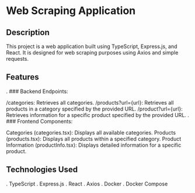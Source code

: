 # Web Scraping Application
## Description
This project is a web application built using TypeScript, Express.js, and React. It is designed for web scraping purposes using Axios and simple requests.

## Features
. ### Backend Endpoints:

/categories: Retrieves all categories.
/products?url={url}: Retrieves all products in a category specified by the provided URL.
/product?url={url}: Retrieves information for a specific product specified by the provided URL.
. ### Frontend Components:

Categories (categories.tsx): Displays all available categories.
Products (products.tsx): Displays all products within a specified category.
Product Information (productInfo.tsx): Displays detailed information for a specific product.
## Technologies Used
. TypeScript
. Express.js
. React
. Axios
. Docker
. Docker Compose
